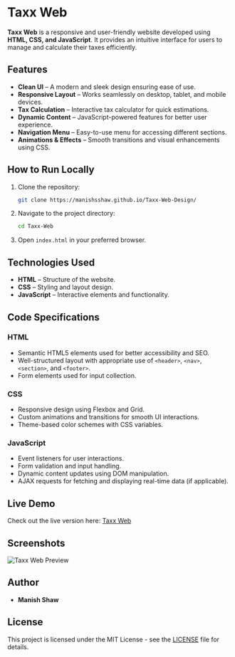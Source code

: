 # Taxx Web

**Taxx Web** is a responsive and user-friendly website developed using **HTML, CSS, and JavaScript**. It provides an intuitive interface for users to manage and calculate their taxes efficiently.

## Features

- **Clean UI** – A modern and sleek design ensuring ease of use.
- **Responsive Layout** – Works seamlessly on desktop, tablet, and mobile devices.
- **Tax Calculation** – Interactive tax calculator for quick estimations.
- **Dynamic Content** – JavaScript-powered features for better user experience.
- **Navigation Menu** – Easy-to-use menu for accessing different sections.
- **Animations & Effects** – Smooth transitions and visual enhancements using CSS.

## How to Run Locally

1. Clone the repository:
   ```bash
   git clone https://manishsshaw.github.io/Taxx-Web-Design/
   ```
2. Navigate to the project directory:
   ```bash
   cd Taxx-Web
   ```
3. Open `index.html` in your preferred browser.

## Technologies Used

- **HTML** – Structure of the website.
- **CSS** – Styling and layout design.
- **JavaScript** – Interactive elements and functionality.

## Code Specifications

### HTML
- Semantic HTML5 elements used for better accessibility and SEO.
- Well-structured layout with appropriate use of `<header>`, `<nav>`, `<section>`, and `<footer>`.
- Form elements used for input collection.

### CSS
- Responsive design using Flexbox and Grid.
- Custom animations and transitions for smooth UI interactions.
- Theme-based color schemes with CSS variables.

### JavaScript
- Event listeners for user interactions.
- Form validation and input handling.
- Dynamic content updates using DOM manipulation.
- AJAX requests for fetching and displaying real-time data (if applicable).

## Live Demo

Check out the live version here: [Taxx Web](https://manishsshaw.github.io/Taxx-Web-Design/)

## Screenshots

![Taxx Web Preview](https://drive.google.com/drive/folders/1OWRwuIPrBlG1ROnUsjudjrGo5Fwe35vS?usp=sharing)

## Author

- **Manish Shaw**

## License

This project is licensed under the MIT License - see the [LICENSE](LICENSE) file for details.

